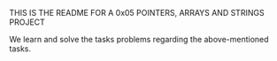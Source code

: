 THIS IS THE README FOR A 0x05 POINTERS, ARRAYS AND STRINGS PROJECT

We learn and solve the tasks problems regarding the above-mentioned
tasks.
